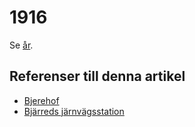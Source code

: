 # 1916

Se [år](år).

## Referenser till denna artikel

* [Bjerehof](Bjerehof)
* [Bjärreds järnvägsstation](Bjärreds%20järnvägsstation)
